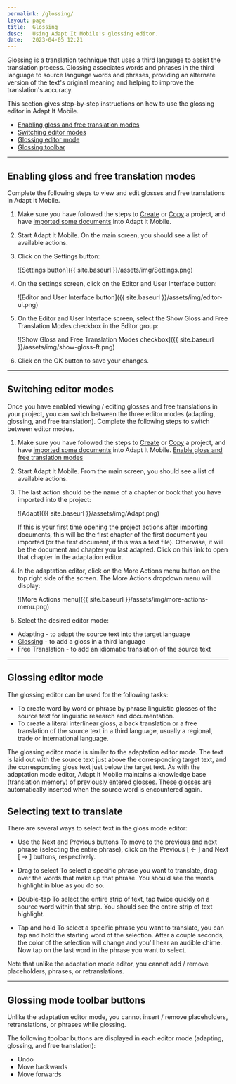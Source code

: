 ```yaml
---
permalink: /glossing/
layout: page
title:  Glossing
desc:   Using Adapt It Mobile's glossing editor.
date:   2023-04-05 12:21
---
```


Glossing is a translation technique that uses a third language to assist the translation process. Glossing associates words and phrases in the third language to source language words and phrases, providing an alternate version of the text's original meaning and helping to improve the translation's accuracy.

This section gives step-by-step instructions on how to use the glossing editor in Adapt It Mobile.

* [Enabling gloss and free translation modes](#edit-view-gloss-ft)
* [Switching editor modes](#switch-editor-modes)
* [Glossing editor mode](#glossing-mode)
* [Glossing toolbar](#glossing-toolbar)

----

<a id="edit-view-gloss-ft"></a>

## Enabling gloss and free translation modes 

Complete the following steps to view and edit glosses and free translations in Adapt It Mobile.

1. Make sure you have followed the steps to [Create](https://github.com/adapt-it/adapt-it-mobile/wiki/Creating-a-new-project) or [Copy](https://github.com/adapt-it/adapt-it-mobile/wiki/Copying-a-project) a project, and have [imported some documents](https://github.com/adapt-it/adapt-it-mobile/wiki/Importing-a-document) into Adapt It Mobile.
2. Start Adapt It Mobile. On the main screen, you should see a list of available actions.
3. Click on the Settings button:

    ![Settings button]({{ site.baseurl }}/assets/img/Settings.png)

4. On the settings screen, click on the Editor and User Interface button:

    ![Editor and User Interface button]({{ site.baseurl }}/assets/img/editor-ui.png)

5. On the Editor and User Interface screen, select the Show Gloss and Free Translation Modes checkbox in the Editor group:

    ![Show Gloss and Free Translation Modes checkbox]({{ site.baseurl }}/assets/img/show-gloss-ft.png)
    
6. Click on the OK button to save your changes.
 
----

<a id="switch-editor-mode"></a>

## Switching editor modes

Once you have enabled viewing / editing glosses and free translations in your project, you can switch between the three editor modes (adapting, glossing, and free translation). Complete the following steps to switch between editor modes.

1. Make sure you have followed the steps to [Create](https://github.com/adapt-it/adapt-it-mobile/wiki/Creating-a-new-project) or [Copy](https://github.com/adapt-it/adapt-it-mobile/wiki/Copying-a-project) a project, and have [imported some documents](https://github.com/adapt-it/adapt-it-mobile/wiki/Importing-a-document) into Adapt It Mobile.
    [Enable gloss and free translation modes](#edit-view-gloss-ft)
2. Start Adapt It Mobile. From the main screen, you should see a list of available actions. 
3. The last action should be the name of a chapter or book that you have imported into the project:

    ![Adapt]({{ site.baseurl }}/assets/img/Adapt.png)

    If this is your first time opening the project actions after importing documents, this will be the first chapter of the first document you imported (or the first document, if this was a text file). Otherwise, it will be the document and chapter you last adapted. Click on this link to open that chapter in the adaptation editor.
4. In the adaptation editor, click on the More Actions menu button on the top right side of the screen. The More Actions dropdown menu will display:

    ![More Actions menu]({{ site.baseurl }}/assets/img/more-actions-menu.png)

5. Select the desired editor mode:

  - Adapting - to adapt the source text into the target language
  - [Glossing](#edit-view-gloss-ft) - to add a gloss in a third language
  - Free Translation - to add an idiomatic translation of the source text
      
----

<a id="glossing-mode"></a>

## Glossing editor mode 

The glossing editor can be used for the following tasks:

- To create word by word or phrase by phrase linguistic glosses of the source text for linguistic research and documentation.
- To create a literal interlinear gloss, a back translation or a free translation of the source text in a third language, usually a regional, trade or international language. 

The glossing editor mode is similar to the adaptation editor mode. The text is laid out with the source text just above the corresponding target text, and the corresponding gloss text just below the target text. As with the adaptation mode editor, Adapt It Mobile maintains a knowledge base (translation memory) of previously entered glosses. These glosses are automatically inserted when the source word is encountered again.

## Selecting text to translate

There are several ways to select text in the gloss mode editor:

- Use the Next and Previous buttons
To move to the previous and next phrase (selecting the entire phrase), click on the Previous [ <- ] and Next [ -> ] buttons, respectively.

- Drag to select
To select a specific phrase you want to translate, drag over the words that make up that phrase. You should see the words highlight in blue as you do so.

- Double-tap
To select the entire strip of text, tap twice quickly on a source word within that strip. You should see the entire strip of text highlight.

- Tap and hold
To select a specific phrase you want to translate, you can tap and hold the starting word of the selection. After a couple seconds, the color of the selection will change and you'll hear an audible chime. Now tap on the last word in the phrase you want to select.

Note that unlike the adaptation mode editor, you cannot add / remove placeholders, phrases, or retranslations.

----

<a id="glossing-toolbar"></a>

## Glossing mode toolbar buttons

Unlike the adaptation editor mode, you cannot insert / remove placeholders, retranslations, or phrases while glossing. 

The following toolbar buttons are displayed in each editor mode (adapting, glossing, and free translation):

- Undo
- Move backwards
- Move forwards

